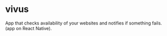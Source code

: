 # vivus
App that checks availability of your websites and notifies if something fails. (app on React Native).
